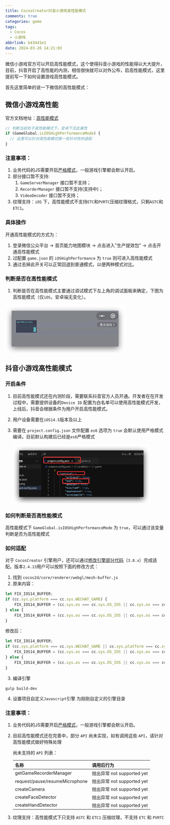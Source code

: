 ```yaml
---
title: CocosCreator抖音小游戏高性能模式
comments: true
categories: game
tags:
  - Cocos
  - 小游戏
abbrlink: b43441e1
date: 2024-03-26 14:21:03
---
```


微信小游戏官方可以开启高性能模式，这个使得抖音小游戏的性能得以大大提升，目前，抖音开启了高性能的内测，相信很快就可以对外公布，启高性能模式，这里提前写一下如何设置游戏高性能模式。
<!--more-->
首先这里简单的说一下微信的高性能模式：

## 微信小游戏高性能

官方文档地址：[高性能模式](https://developers.weixin.qq.com/minigame/dev/guide/performance/perf-high-performance.html)

```javascript
// 判断当前处于高性能模式下，安卓下无此属性
if (GameGlobal.isIOSHighPerformanceMode) {
  // 这里可以针对高性能模式做一些针对性的适配
}

```

### 注意事项：

1. 业务代码的JS需要开启[严格模式](https://developer.mozilla.org/zh-CN/docs/Web/JavaScript/Reference/Strict_mode)，一般游戏引擎都会默认开启。
2. 部分接口暂不支持:
   1. `GameServerManager` 接口暂不支持；
   2. `RecorderManager` 接口暂不支持(支持中)；
   3. `VideoDecoder` 接口暂不支持；
3. 纹理支持：`iOS` 下，高性能模式不支持`ETC`和`PVRTC`压缩纹理格式，只剩`ASTC`和`ETC1`。

### 具体操作

开通高性能模式的方式为：

1. 登录微信公众平台 -> 首页能力地图模块 -> 点击进入"生产提效包" -> 点击开通高性能模式
2. 过配置 `game.json` 的 `iOSHighPerformance` 为 `true` 则可进入高性能模式
3. 通过去掉此开关可以正常回退到普通模式，以便两种模式对比。

### 判断是否在高性能模式

1. 判断是否在高性能模式主要通过调试模式下左上角的调试面板来确定，下图为高性能模式（仅`iOS`，安卓端无变化）。

![image-20240326151335601](./CocosCreator抖音小游戏高性能模式/image-20240326151335601.png)

## 抖音小游戏高性能模式

### 开启条件

1. 目前高性能模式还在内测阶段，需要联系抖音官方人员开通。开发者在在开发过程中，需要提供设备的`Device ID` 配置为白名单可以使用高性能模式开发，上线后，抖音会根据条件为用户开启高性能模式。

2. 用户设备需要在`iOS14.5`版本及以上

3. 需要在 `project.config.json` 文件配置 `es6` 选项为 `true` 会默认使用严格模式编译。目前默认构建后已经是`es6`严格模式

   ![image-20240326152738937](./CocosCreator抖音小游戏高性能模式/image-20240326152738937.png)

### 如何判断是否高性能模式

高性能模式下 `GameGlobal.isIOSHighPerformanceMode` 为 `true`，可以通过该变量判断是否为高性能模式

### 如何适配

对于 `CocosCreator` 引擎用户，还可以通过[修改引擎部分代码](https://github.com/cocos/cocos-engine/pull/16769/files)（`3.8.x`）完成适配。版本`2.4.13`用户可以按照下面的修改方式：

1. 找到 `cocos2d/core/renderer/webgl/mesh-buffer.js` 
2. 原来内容：

```javascript
let FIX_IOS14_BUFFER;
if (cc.sys.platform === cc.sys.WECHAT_GAME) {
    FIX_IOS14_BUFFER = (cc.sys.os === cc.sys.OS_IOS || cc.sys.os === cc.sys.OS_OSX) && GameGlobal?.isIOSHighPerformanceMode && /(OS 1[4-9])|(Version\/1[4-9])/.test(window.navigator.userAgent);
} else {
    FIX_IOS14_BUFFER = (cc.sys.os === cc.sys.OS_IOS || cc.sys.os === cc.sys.OS_OSX) && cc.sys.isBrowser && /(OS 1[4-9])|(Version\/1[4-9])/.test(window.navigator.userAgent);
}
```

修改后：

```javascript
let FIX_IOS14_BUFFER;
if (cc.sys.platform === cc.sys.WECHAT_GAME || cc.sys.platform === cc.sys.BYTEDANCE_GAME) {
    FIX_IOS14_BUFFER = (cc.sys.os === cc.sys.OS_IOS || cc.sys.os === cc.sys.OS_OSX) && GameGlobal?.isIOSHighPerformanceMode && /(OS 1[4-9])|(Version\/1[4-9])/.test(window.navigator.userAgent);
} else {
    FIX_IOS14_BUFFER = (cc.sys.os === cc.sys.OS_IOS || cc.sys.os === cc.sys.OS_OSX) && cc.sys.isBrowser && /(OS 1[4-9])|(Version\/1[4-9])/.test(window.navigator.userAgent);
}
```

3. 编译引擎

```shell
gulp build-dev
```

4. 设置项目自定义`Javascript`引擎 为刚刚自定义的引擎目录

### 注意事项：

1. 业务代码的JS需要开启[严格模式](https://developer.mozilla.org/zh-CN/docs/Web/JavaScript/Reference/Strict_mode)，一般游戏引擎都会默认开启。

2. 目前高性能模式还在完善中，部分 `API` 尚未实现，如有调用这些 `API`，请针对高性能模式做好特殊处理

   尚未支持的 `API` 列表：

   | 名称                           | 调用后行为                 |
   | ------------------------------ | -------------------------- |
   | getGameRecorderManager         | 抛出异常 not supported yet |
   | request/pause/resumeMicrophone | 抛出异常 not supported yet |
   | createCamera                   | 抛出异常 not supported yet |
   | createFaceDetector             | 抛出异常 not supported yet |
   | createHandDetector             | 抛出异常 not supported yet |

3. 纹理支持：高性能模式下只支持 `ASTC` 和 `ETC1` 压缩纹理，不支持 `ETC` 和 `PVRTC`